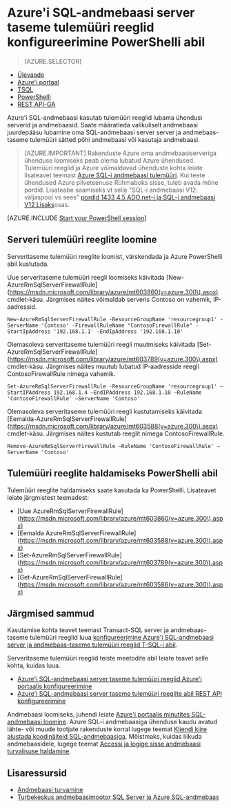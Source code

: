 <properties
    pageTitle="Azure'i SQL-andmebaasi server taseme tulemüüri reeglid konfigureerimine PowerShelli abil | Microsoft Azure'i"
    description="Saate teada, kuidas konfigureerida tulemüüri SQL Azure'i andmebaasid IP-aadressid."
    services="sql-database"
    documentationCenter=""
    authors="stevestein"
    manager="jhubbard"
    editor=""/>


<tags
    ms.service="sql-database"
    ms.workload="data-management"
    ms.tgt_pltfrm="na"
    ms.devlang="dotnet"
    ms.topic="article"
    ms.date="08/09/2016"
    ms.author="sstein"/>


# <a name="configure-azure-sql-database-server-level-firewall-rules-by-using-powershell"></a>Azure'i SQL-andmebaasi server taseme tulemüüri reeglid konfigureerimine PowerShelli abil


> [AZURE.SELECTOR]
- [Ülevaade](sql-database-firewall-configure.md)
- [Azure'i portaal](sql-database-configure-firewall-settings.md)
- [TSQL](sql-database-configure-firewall-settings-tsql.md)
- [PowerShelli](sql-database-configure-firewall-settings-powershell.md)
- [REST API-GA](sql-database-configure-firewall-settings-rest.md)


Azure'i SQL-andmebaasi kasutab tulemüüri reeglid lubama ühendusi serverid ja andmebaasid. Saate määratleda valikuliselt andmebaasi juurdepääsu lubamine oma SQL-andmebaasi server server ja andmebaas-taseme tulemüüri sätted põhi andmebaasi või kasutaja andmebaasi.

> [AZURE.IMPORTANT] Rakenduste Azure oma andmebaasiserveriga ühenduse loomiseks peab olema lubatud Azure ühendused. Tulemüüri reeglid ja Azure võimaldavad ühenduste kohta leiate lisateavet teemast [Azure SQL-i andmebaasi tulemüüri](sql-database-firewall-configure.md). Kui teete ühendused Azure pilveteenuse Rühmaboks sisse, tuleb avada mõne pordid. Lisateabe saamiseks vt selle "SQL-i andmebaasi V12: väljaspool vs sees" [pordid 1433 4.5 ADO.net-i ja SQL-i andmebaasi V12 Lisaks](sql-database-develop-direct-route-ports-adonet-v12.md)osas.


[AZURE.INCLUDE [Start your PowerShell session](../../includes/sql-database-powershell.md)]

## <a name="create-server-firewall-rules"></a>Serveri tulemüüri reeglite loomine

Serveritaseme tulemüüri reeglite loomist, värskendada ja Azure PowerShelli abil kustutada.

Uue serveritaseme tulemüüri reegli loomiseks käivitada [New-AzureRmSqlServerFirewallRule] (https://msdn.microsoft.com/library/azure/mt603860(v=azure.300\).aspx) cmdlet-käsu. Järgmises näites võimaldab serveris Contoso on vahemik, IP-aadressid.

    New-AzureRmSqlServerFirewallRule -ResourceGroupName 'resourcegroup1' -ServerName 'Contoso' -FirewallRuleName "ContosoFirewallRule" -StartIpAddress '192.168.1.1' -EndIpAddress '192.168.1.10'       

Olemasoleva serveritaseme tulemüüri reegli muutmiseks käivitada [Set-AzureRmSqlServerFirewallRule] (https://msdn.microsoft.com/library/azure/mt603789(v=azure.300\).aspx) cmdlet-käsu. Järgmises näites muutub lubatud IP-aadresside reegli ContosoFirewallRule nimega vahemik.

    Set-AzureRmSqlServerFirewallRule -ResourceGroupName 'resourcegroup1' –StartIPAddress 192.168.1.4 –EndIPAddress 192.168.1.10 –RuleName 'ContosoFirewallRule' –ServerName 'Contoso'

Olemasoleva serveritaseme tulemüüri reegli kustutamiseks käivitada [Eemalda-AzureRmSqlServerFirewallRule] (https://msdn.microsoft.com/library/azure/mt603588(v=azure.300\).aspx) cmdlet-käsu. Järgmises näites kustutab reeglit nimega ContosoFirewallRule.

    Remove-AzureRmSqlServerFirewallRule –RuleName 'ContosoFirewallRule' –ServerName 'Contoso'


## <a name="manage-firewall-rules-by-using-powershell"></a>Tulemüüri reeglite haldamiseks PowerShelli abil

Tulemüüri reeglite haldamiseks saate kasutada ka PowerShelli. Lisateavet leiate järgmistest teemadest:

* [Uue AzureRmSqlServerFirewallRule] (https://msdn.microsoft.com/library/azure/mt603860(v=azure.300\).aspx)
* [Eemalda AzureRmSqlServerFirewallRule] (https://msdn.microsoft.com/library/azure/mt603588(v=azure.300\).aspx)
* [Set-AzureRmSqlServerFirewallRule] (https://msdn.microsoft.com/library/azure/mt603789(v=azure.300\).aspx)
* [Get-AzureRmSqlServerFirewallRule] (https://msdn.microsoft.com/library/azure/mt603586(v=azure.300\).aspx)


## <a name="next-steps"></a>Järgmised sammud

Kasutamise kohta teavet teemast Transact-SQL server ja andmebaas-taseme tulemüüri reeglid luua [konfigureerimine Azure'i SQL-andmebaasi server ja andmebaas-taseme tulemüüri reeglid T-SQL-i abil](sql-database-configure-firewall-settings-tsql.md).

Serveritaseme tulemüüri reeglid teiste meetodite abil leiate teavet selle kohta, kuidas luua.

- [Azure'i SQL-andmebaasi server taseme tulemüüri reeglid Azure'i portaalis konfigureerimine](sql-database-configure-firewall-settings.md)
- [Azure'i SQL-andmebaasi server taseme tulemüüri reeglite abil REST API konfigureerimine](sql-database-configure-firewall-settings-rest.md)

Andmebaasi loomiseks, juhendi leiate [Azure'i portaalis minutites SQL-andmebaasi loomine](sql-database-get-started.md).
Azure SQL-i andmebaasiga ühenduse kaudu avatud lähte- või muude tootjate rakenduste korral lugege teemat [Kliendi kiire alustada koodinäiteid SQL-andmebaasiga](https://msdn.microsoft.com/library/azure/ee336282.aspx).
Mõistmaks, kuidas liikuda andmebaasidele, lugege teemat [Accessi ja logige sisse andmebaasi turvalisuse haldamine](https://msdn.microsoft.com/library/azure/ee336235.aspx).


## <a name="additional-resources"></a>Lisaressursid

- [Andmebaasi turvamine](sql-database-security.md)
- [Turbekeskus andmebaasimootor SQL Server ja Azure SQL-andmebaas](https://msdn.microsoft.com/library/bb510589)


<!--Image references-->
[1]: ./media/sql-database-configure-firewall-settings/AzurePortalBrowseForFirewall.png
[2]: ./media/sql-database-configure-firewall-settings/AzurePortalFirewallSettings.png
<!--anchors-->
